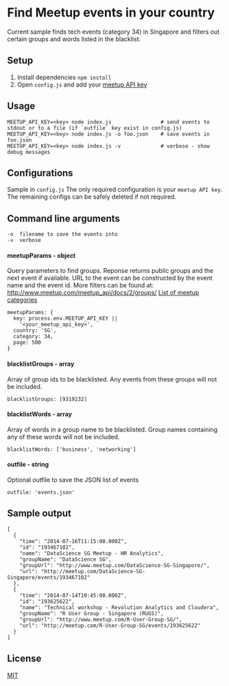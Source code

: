 # Find Meetup events in your country

Current sample finds tech events (category 34) in Singapore and filters out
certain groups and words listed in the blacklist.

## Setup
1. Install dependencies `npm install`
1. Open `config.js` and add your [meetup API key](https://secure.meetup.com/meetup_api/key/)

## Usage

    MEETUP_API_KEY=<key> node index.js                # send events to stdout or to a file (if `outfile` key exist in config.js)
    MEETUP_API_KEY=<key> node index.js -o foo.json    # save events in foo.json
    MEETUP_API_KEY=<key> node index.js -v             # verbose - show debug messages

## Configurations
Sample in `config.js`
The only required configuration is your `meetup API key`.
The remaining configs can be safely deleted if not required.

## Command line arguments

    -o  filename to save the events into
    -v  verbose

#### meetupParams - object
Query parameters to find groups.
Reponse returns public groups and the next event if available.
URL to the event can be constructed by the event name and the event id.
More filters can be found at: <http://www.meetup.com/meetup_api/docs/2/groups/>
[List of meetup categories](http://www.meetup.com/meetup_api/console/?path=/2/categories)

    meetupParams: {
      key: process.env.MEETUP_API_KEY ||
        '<your_meetup_api_key>',
      country: 'SG',
      category: 34,
      page: 500
    }

#### blacklistGroups - array
Array of group ids to be blacklisted.
Any events from these groups will not be included.

    blacklistGroups: [9319232]

#### blacklistWords - array
Array of words in a group name to be blacklisted.
Group names containing any of these words will not be included.

    blacklistWords: ['business', 'networking']

#### outfile - string
Optional outfile to save the JSON list of events

    outfile: 'events.json'

## Sample output

    [
      {
        "time": "2014-07-16T11:15:00.000Z",
        "id": "193467102",
        "name": "DataScience SG Meetup - HR Analytics",
        "groupName": "DataScience SG",
        "groupUrl": "http://www.meetup.com/DataScience-SG-Singapore/",
        "url": "http://meetup.com/DataScience-SG-Singapore/events/193467102"
      },
      {
        "time": "2014-07-14T10:45:00.000Z",
        "id": "193625622",
        "name": "Technical workshop - Revolution Analytics and Cloudera",
        "groupName": "R User Group - Singapore (RUGS)",
        "groupUrl": "http://www.meetup.com/R-User-Group-SG/",
        "url": "http://meetup.com/R-User-Group-SG/events/193625622"
      }
    ]

## License
[MIT](http://alyssaq.github.io/mit-license/)

